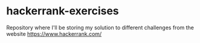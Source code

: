 # hackerrank-exercises
Repository where I'll be storing my solution to different challenges from the website https://www.hackerrank.com/
